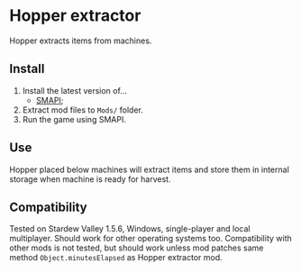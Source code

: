 ﻿# Hopper extractor
Hopper extracts items from machines.

## Install
1. Install the latest version of...
   * [SMAPI](https://smapi.io);
3. Extract mod files to `Mods/` folder.
4. Run the game using SMAPI.

## Use
Hopper placed below machines will extract items and store them in internal storage when machine is ready for harvest.

## Compatibility
Tested on Stardew Valley 1.5.6, Windows, single-player and local multiplayer. Should work for other operating systems too.
Compatibility with other mods is not tested, but should work unless mod patches same method `Object.minutesElapsed` as Hopper extractor mod.